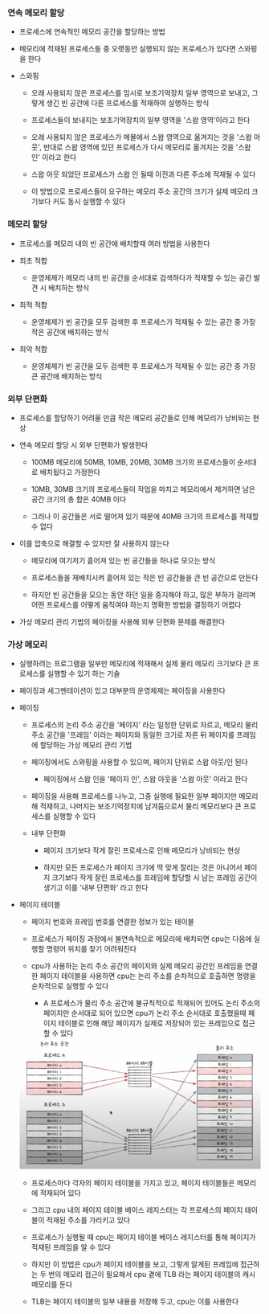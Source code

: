 ### 연속 메모리 할당

* 프로세스에 연속적인 메모리 공간을 할당하는 방법

* 메모리에 적재된 프로세스들 중 오랫동안 실행되지 않는 프로세스가 있다면 스와핑을 한다

* 스와핑

    - 오래 사용되지 않은 프로세스를 임시로 보조기억장치 일부 영역으로 보내고, 그렇게 생긴 빈 공간에 다른 프로세스를 적재하여 실행하는 방식

    - 프로세스들이 보내지는 보조기억장치의 일부 영역을 '스왑 영역'이라고 한다

    - 오래 사용되지 않은 프로세스가 메몰에서 스왑 영역으로 옮겨지는 것을 '스왑 아웃', 반대로 스왑 영역에 있던 프로세스가 다시 메모리로 옮겨지는 것을 '스왑 인' 이라고 한다

    - 스왑 아웃 되었던 프로세스가 스왑 인 될때 이전과 다른 주소에 적재될 수 있다

    - 이 방법으로 프로세스들이 요구하는 메모리 주소 공간의 크기가 실제 메모리 크기보다 커도 동시 실행할 수 있다

### 메모리 할당

* 프로세스를 메모리 내의 빈 공간에 배치할때 여러 방법을 사용한다

* 최초 적합

    - 운영체제가 메모리 내의 빈 공간을 순서대로 검색하다가 적재할 수 있는 공간 발견 시 배치하는 방식

* 최적 적합

    - 운영체제가 빈 공간을 모두 검색한 후 프로세스가 적재될 수 있는 공간 중 가장 작은 공간에 배치하는 방식

* 최악 적합

    - 운영체제가 빈 공간을 모두 검색한 후 프로세스가 적재될 수 있는 공간 중 가장 큰 공간에 배치하는 방식

### 외부 단편화

* 프로세스를 할당하기 어려울 만큼 작은 메모리 공간들로 인해 메모리가 낭비되는 현상

* 연속 메모리 할당 시 외부 단편화가 발생한다

    - 100MB 메모리에 50MB, 10MB, 20MB, 30MB 크기의 프로세스들이 순서대로 배치됬다고 가정한다

    - 10MB, 30MB 크기의 프로세스들이 작업을 마치고 메모리에서 제거하면 남은 공간 크기의 총 합은 40MB 이다

    - 그러나 이 공간들은 서로 떨어져 있기 때문에 40MB 크기의 프로세스를 적재할 수 없다

* 이를 압축으로 해결할 수 있지만 잘 사용하지 않는다

    - 메모리에 여기저기 흩어져 있는 빈 공간들을 하나로 모으는 방식

    - 프로세스들을 재배치시켜 흩어져 있는 작은 빈 공간들을 큰 빈 공간으로 만든다

    - 하지만 빈 공간들을 모으는 동안 하던 일을 중지해야 하고, 많은 부하가 걸리며 어떤 프로세스를 어떻게 움직여야 하는지 명확한 방법을 결정하기 어렵다

* 가상 메모리 관리 기법의 페이징을 사용해 외부 단편화 문제를 해결한다

### 가상 메모리

* 실행하려는 프로그램을 일부만 메모리에 적재해서 실제 물리 메모리 크기보다 큰 프로세스를 실행할 수 있기 하는 기술

* 페이징과 세그멘테이션이 있고 대부분의 운영체제는 페이징을 사용한다

* 페이징

    - 프로세스의 논리 주소 공간을 '페이지' 라는 일정한 단위로 자르고, 메모리 물리 주소 공간을 '프레임' 이라는 페이지와 동일한 크기로 자른 뒤 페이지를 프레임에 할당하는 가상 메모리 관리 기법

    - 페이징에서도 스와핑을 사용할 수 있으며, 페이지 단위로 스왑 아웃/인 된다

        - 페이징에서 스왑 인을 '페이지 인', 스왑 아웃을 '스왑 아웃' 이라고 한다

    - 페이징을 사용해 프로세스를 나누고, 그중 실행에 필요한 일부 페이지만 메모리해 적재하고, 나머지는 보조기억장치에 남겨둠으로서 물리 메모리보다 큰 프로세스를 실행할 수 있다

    - 내부 단편화

        - 페이지 크기보다 작게 잘린 프로세스로 인해 메모리가 낭비되는 현상

        - 하지만 모든 프로세스가 페이지 크기에 딱 맞게 잘리는 것은 아니어서 페이지 크기보다 작게 잘린 프로세스를 프레임에 할당할 시 남는 프레임 공간이 생기고 이를 '내부 단편화' 라고 한다

* 페이지 테이블

    - 페이지 번호와 프레임 번호를 연결한 정보가 있는 테이블

    - 프로세스가 페이징 과정에서 불연속적으로 메모리에 배치되면 cpu는 다음에 실행할 명령어 위치를 찾기 어려워진다

    - cpu가 사용하는 논리 주소 공간의 페이지와 실제 메모리 공간인 프레임을 연결한 페이지 테이블을 사용하면 cpu는 논리 주소를 순차적으로 호출하면 명령을 순차적으로 실행할 수 있다 

        - A 프로세스가 물리 주소 공간에 불규칙적으로 적재되어 있어도 논리 주소의 페이지만 순서대로 되어 있으면 cpu가 논리 주소 순서대로 호출했을때 페이지 테이블로 인해 해당 페이지가 실제로 저장되어 있는 프레임으로 접근할 수 있다 
    
    <img src="https://raw.githubusercontent.com/pansakr/TIL/refs/heads/main/%EC%9D%B4%EB%AF%B8%EC%A7%80/Computer%20Science/%EC%BB%B4%ED%93%A8%ED%84%B0%EC%9D%98%20%EA%B5%AC%EC%84%B1%2C%20%EC%9A%B4%EC%98%81%EC%B2%B4%EC%A0%9C/%ED%8E%98%EC%9D%B4%EC%A7%80%20%ED%85%8C%EC%9D%B4%EB%B8%94.jpg" alt="페이지 테이블">

    - 프로세스마다 각자의 페이지 테이블을 가지고 있고, 페이지 테이블들은 메모리에 적재되어 있다

    - 그리고 cpu 내의 페이지 테이블 베이스 레지스터는 각 프로세스의 페이지 테이블이 적재된 주소를 가리키고 있다

    - 프로세스가 실행될 때 cpu는 페이지 테이블 베이스 레지스터를 통해 페이지가 적재된 프레임을 알 수 있다

    - 하지만 이 방법은 cpu가 페이지 테이블을 보고, 그렇게 알게된 프레임에 접근하는 두 번의 메모리 접근이 필요해서 cpu 곁에 TLB 라는 페이지 테이블의 캐시 메모리를 둔다

    - TLB는 페이지 테이블의 일부 내용을 저장해 두고, cpu는 이를 사용한다
